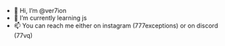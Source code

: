 - 👋 Hi, I’m @ver7ion
- 🌱 I’m currently learning js
- 📫 You can reach me either on instagram (777exceptions) or on discord (77vq)
